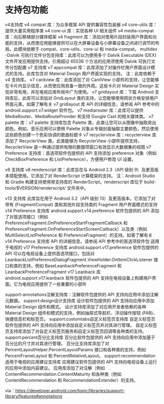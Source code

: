 支持包功能
=========
v4支持库
    v4 compat 库：为众多框架 API 提供兼容性包装器
    v4 core-utils 库：提供大量实用程序类
    v4 core-ui 库：实现各种 UI 相关组件
    v4 media-compat 库：向后移植部分媒体框架
    v4 fragment 库：添加对使用片段封装用户界面和功能的支持，从而使应用能够提供可以在大屏幕设备与小屏幕设备之间进行调节的布局。此模块依赖于 compat、core-utils、core-ui 和 media-compat。
    multidex -Dalvik 可执行文件分包支持库：此库可以为使用多个 Dalvik Executable (DEX) 文件开发应用提供支持。引用超过 65536 个方法的应用须使用 Dalvik 可执行文件分包配置
v7 支持库
    v7 appcompat 库：此库添加了对操作栏用户界面设计模式的支持。此库包含对 Material Design 用户界面实现的支持。
        注：此库依赖于 v4 支持库。
    v7 cardview 库：此库添加了对 CardView 小部件的支持，让您能够在卡片内显示信息，从而使应用具备一致的外观。这些卡片对 Material Design 实现非常有用，并在电视应用布局中广为使用。
    v7 gridlayout 库：下载 Android 支持库后，此库可以添加对 GridLayout 类的支持，让您能够使用网状方格安排用户界面元素。如需了解有关 v7 gridlayout 库 API 的详细信息，请参阅 API 参考中的 android.support.v7.widget 软件包。
    v7 mediarouter 库：此库可以提供 MediaRouter、MediaRouteProvider 和支持 Google Cast 的相关媒体类。
    v7 palette 库：v7 palette 支持库包含 Palette 类，此类让您可以从图像中抽取突出颜色。例如，音乐应用可以使用 Palette 对象从专辑封面抽取主要颜色，然后使用这些颜色创建一个色彩协调的歌曲标题卡
    v7 recyclerview 库：recyclerview 库添加了 RecyclerView 类。此类能够为 RecyclerView 小部件提供支持，RecyclerView 是一种通过提供有限的数据项窗口有效显示大数据集的视图
    v7 Preference 支持库：首选项软件包提供的 API 支持添加 preference 对象（例如 CheckBoxPreference 和 ListPreference），方便用户修改 UI 设置。

v8 支持库
    v8 renderscript 库：此库旨在与 Android 2.3（API 级别 9）及更高版本搭配使用。它添加了对 RenderScript 计算框架的支持。
        注：Android Studio 和 Gradle 构建支持使用带支持库的 RenderScript。renderscript 库位于 build-tools/$VERSION/renderscript/ 文件夹中。

v13 支持库
    此库旨在用于 Android 3.2（API 级别 13）及更高版本。它添加了对带有 (FragmentCompat) 类和其他片段支持类的 Fragment 用户界面模式的支持
v14 Preference 支持库
    android.support.v14.preference 软件包提供的 API 添加了对首选项接口（例如 PreferenceFragment.OnPreferenceStartFragmentCallback 和 PreferenceFragment.OnPreferenceStartScreenCallback）以及类（例如 MultiSelectListPreference 和 PreferenceFragment）的支持。如需了解有关 v14 Preference 支持库 API 的详细信息，请参阅 API 参考中的首选项软件包
适用于电视的 v17 Preference 支持库
    android.support.v17.preference 软件包提供的 API 可以在电视设备上提供首选项接口，包括对 LeanbackListPreferenceDialogFragment.ViewHolder.OnItemClickListener 接口和类的支持，例如 BaseLeanbackPreferenceFragment 和 LeanbackPreferenceFragment
v17 Leanback 库
    android.support.v17.leanback 软件包提供的 API 支持在电视设备上构建用户界面。它为电视应用提供了一些重要的小部件

support-annotations注解支持库：注解软件包提供的 API 支持向应用中添加注解元数据。
support:design设计支持库
    设计软件包提供的 API 支持向应用中添加 Material Design 组件和模式。
    设计支持库添加了对应用开发者依赖的各种 Material Design 组件和模式的支持，例如抽屉式导航栏、浮动操作按钮 (FAB)、快捷信息栏和标签页。
support:customtabs自定义标签页支持库
    自定义标签页软件包提供的 API 支持向应用中添加自定义标签页并对其进行管理。
    自定义标签页支持库添加了对自定义标签页服务和自定义标签页回调等各种类的支持。
support:percent百分比支持库
    百分比软件包提供的 API 支持向应用中添加基于百分比的尺寸并对其进行管理。
    百分比支持库添加了对 PercentLayoutHelper.PercentLayoutParams 接口和各种类的支持，例如 PercentFrameLayout 和 PercentRelativeLayout。
support:recommendation适用于电视的应用建议支持库
    应用建议软件包提供的 API 支持向电视设备上运行的应用中添加内容建议。
    应用库添加了对注解（例如 ContentRecommendation.ContentMaturity 和各种类（例如 ContentRecommendation 和 RecommendationExtender）的支持。

via：https://developer.android.com/topic/libraries/support-library/features#annotations